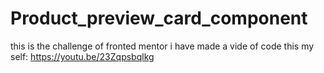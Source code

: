 # Product_preview_card_component
this is the challenge of fronted mentor
i have made a vide of code this my self: 
https://youtu.be/23Zqpsbqlkg
